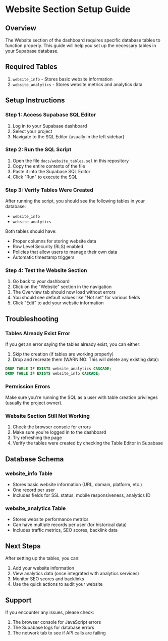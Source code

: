 # Website Section Setup Guide

## Overview
The Website section of the dashboard requires specific database tables to function properly. This guide will help you set up the necessary tables in your Supabase database.

## Required Tables
1. `website_info` - Stores basic website information
2. `website_analytics` - Stores website metrics and analytics data

## Setup Instructions

### Step 1: Access Supabase SQL Editor
1. Log in to your Supabase dashboard
2. Select your project
3. Navigate to the SQL Editor (usually in the left sidebar)

### Step 2: Run the SQL Script
1. Open the file `docs/website_tables.sql` in this repository
2. Copy the entire contents of the file
3. Paste it into the Supabase SQL Editor
4. Click "Run" to execute the SQL

### Step 3: Verify Tables Were Created
After running the script, you should see the following tables in your database:
- `website_info`
- `website_analytics`

Both tables should have:
- Proper columns for storing website data
- Row Level Security (RLS) enabled
- Policies that allow users to manage their own data
- Automatic timestamp triggers

### Step 4: Test the Website Section
1. Go back to your dashboard
2. Click on the "Website" section in the navigation
3. The Overview tab should now load without errors
4. You should see default values like "Not set" for various fields
5. Click "Edit" to add your website information

## Troubleshooting

### Tables Already Exist Error
If you get an error saying the tables already exist, you can either:
1. Skip the creation (if tables are working properly)
2. Drop and recreate them (WARNING: This will delete any existing data):
```sql
DROP TABLE IF EXISTS website_analytics CASCADE;
DROP TABLE IF EXISTS website_info CASCADE;
```

### Permission Errors
Make sure you're running the SQL as a user with table creation privileges (usually the project owner).

### Website Section Still Not Working
1. Check the browser console for errors
2. Make sure you're logged in to the dashboard
3. Try refreshing the page
4. Verify the tables were created by checking the Table Editor in Supabase

## Database Schema

### website_info Table
- Stores basic website information (URL, domain, platform, etc.)
- One record per user
- Includes fields for SSL status, mobile responsiveness, analytics ID

### website_analytics Table
- Stores website performance metrics
- Can have multiple records per user (for historical data)
- Includes traffic metrics, SEO scores, backlink data

## Next Steps
After setting up the tables, you can:
1. Add your website information
2. View analytics data (once integrated with analytics services)
3. Monitor SEO scores and backlinks
4. Use the quick actions to audit your website

## Support
If you encounter any issues, please check:
1. The browser console for JavaScript errors
2. The Supabase logs for database errors
3. The network tab to see if API calls are failing
